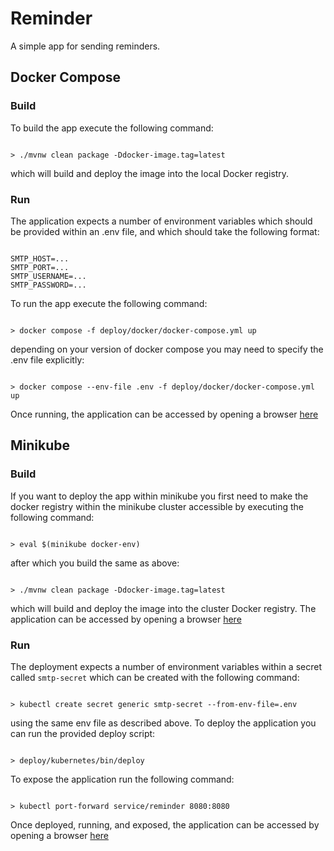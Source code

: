 # Reminder

A simple app for sending reminders.


## Docker Compose


### Build

To build the app execute the following command:

```

> ./mvnw clean package -Ddocker-image.tag=latest

``` 

which will build and deploy the image into the local Docker registry.
 


### Run

The application expects a number of environment variables which 
should be provided within an .env file, and which should take 
the following format:

```

SMTP_HOST=...
SMTP_PORT=...
SMTP_USERNAME=...
SMTP_PASSWORD=...

```

To run the app execute the following command:

```

> docker compose -f deploy/docker/docker-compose.yml up

```

depending on your version of docker compose you may need to specify 
the .env file explicitly:

```

> docker compose --env-file .env -f deploy/docker/docker-compose.yml up

```

Once running, the application can be accessed by opening a browser 
[here](http://localhost:8080)



## Minikube


### Build

If you want to deploy the app within minikube you first need to 
make the docker registry within the minikube cluster accessible 
by executing the following command: 

```

> eval $(minikube docker-env)

```

after which you build the same as above:

```

> ./mvnw clean package -Ddocker-image.tag=latest

``` 

which will build and deploy the image into the cluster Docker 
registry. The application can be accessed by opening a browser 
[here](http://localhost:8080)



### Run

The deployment expects a number of environment variables within 
a secret called `smtp-secret` which can be created with the 
following command:

```

> kubectl create secret generic smtp-secret --from-env-file=.env

```

using the same env file as described above. To deploy the 
application you can run the provided deploy script:

```

> deploy/kubernetes/bin/deploy

```

To expose the application run the following command:

```

> kubectl port-forward service/reminder 8080:8080

```

Once deployed, running, and exposed, the application can be 
accessed by opening a browser [here](http://localhost:8080)
